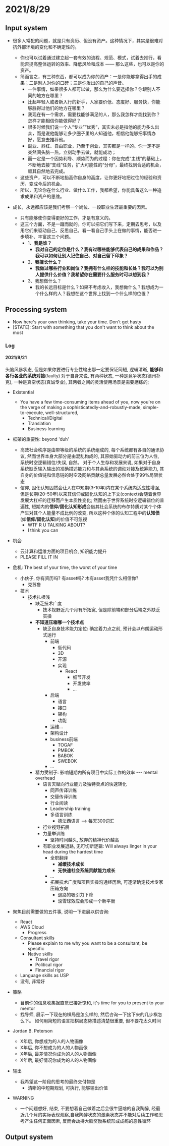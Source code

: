 # 2021/8/29
## Input system
- 很多人常犯的问题，就是只有资历、但没有资产。这种情况下，其实是很难对抗外部环境的变化和不确定性的。
  - 你也可以试着通过建立起一套有效的流程、规范、模式，试着去推行，看能否提高整体运转的效率、降低风险和成本 —— 那么这些，也可以是你的资产。
  - 简而言之，有三种东西，都可以成为你的资产：一是你能够拿得出手的成果；二是别人对你的口碑；三是你发出的自己的声音。
    - 一件事情，如果很多人都可以做，那么为什么要选择你？你跟别人不同的地方在哪里？
    - 比起年轻人或者新入行的新手，人家要价低、态度好、服务快，你能够胜得过他们的地方在哪里？
    - 我现在有一个需求，需要找能够满足的人，那么我怎样才能找到你？怎样才能相信你能做得好？
    - 很多时候我们说一个人“专业”“优秀”，其实未必是指他的能力多么出众，而是说他能够让多少圈子里的人知道他，相信他能够把事情办好，愿意去推荐他。
    - 副业、斜杠、自由职业，乃至于创业，其实都是一样的。你一定不是突然间头脑一热，立刻动手去做，就能成功；
    - 而一定是一个因势利导、顺势而为的过程：你在完成“主线”的基础上，不断地去接“支线”任务，扩大可能性的“分母”，最终找到合适的机会，顺其自然地去完成。
  - 这些资产，可以不断地抬高你自身的高度，让你更好地把过往的经验和资历，变成今后的机会。
  - 所以，无论你在什么行业、做什么工作，我都希望，你能具备这么一种追求成果和资产的思维。

- 成长，永远都应该是我们考察一个岗位、一段职业生涯最重要的因素。
  - 只有能够使你变得更好的工作，才是有意义的。
  - 这三个方面，不是一蹴而就的。你可以把它们写下来，定期去思考，以及用它们来驱动自己、反思自己，看一看自己手头上在做的事情，能否进一步填补、丰富这三个问题。
    - 1、**我是谁？**
      - **我对自己的定位是什么？我有过哪些能够代表自己的成果和作品？我可以如何让别人记住自己、对自己留下印象？**
    - 2、**我擅长什么？**
      - **我做过哪些行业和岗位？我拥有什么样的技能和长处？我可以为别人提供什么价值？我希望你在需要什么服务时可以想到我？**
    - 3、我想做什么？
      - 我的长远目标是什么？如果不考虑收入，我想做什么？我想成为一个什么样的人？我想在这个世界上找到一个什么样的位置？

## Processing system
- Now here's your own thinking, take your time. Don't get hasty
- \[STATE\]: Start with something that you don't want to think about the most
### Log
#### 2021/9/21

头脑风暴状态, 但是如果你要进行专业性输出那一定要保证简短, 逻辑清晰, **能够和各行各业的系统对接**(faulty)
对于自身来说, 有两种状态, 一种是竞争状态(德州扑克), 一种是真空状态(真诚专业), 其两者之间的灵活使用场景是需要磨练的;

- Existential
  - You have a few time-consuming items ahead of you, now you're on the verge of making a sophisticatedly-and-robustly-made, simple-to-execute, well-structured, 
    - Technical/Digital
    - Translation
    - Business learning
- 框架的重要性: beyond 'duh'
  - 高效社会秩序是由带等级的系统的系统组成的, 每个系统都有各自的通讯协议, 然而世界本身大部分是由混乱构成的, 其原始驱动力的前三位为人性, 系统时空逻辑错位/失误, 自然。 对于个人生存和发展来说, 如果对于自身系统缺乏输入输出的准确描述能力和与其余系统的调动对接及统筹能力, 其自身的价值链和信息链的时空及网络贡献总量发展必然会处于99%局限状态 
  - 信仰, 固化认知固然会让人在中短期(3-10年)内在某个系统内适应性增强, 但是长期(20-50年)以来其信仰或固化认知的上下文(context)会随着世界发展大杠杆的迁移而产生本质性变化; 然而由于世界系统时空逻辑错位的普遍性, 短期内的**信仰/固化认知形成**会借其社会系统的布尔特质对某个个体产生对其个人能量不成比例的改变, 所以这种个体的认知工程中的**认知债**(如**信仰/固化认知**)的价值不可忽视
    - WTF R U TALKING ABOUT?
    - I think you can 
- 机会
  - 云计算和运维方面的项目机会, 知识能力提升
  - PLEASE FILL IT IN
- 危机: The best of your time, the worst of your time
  - 小伙子, 你有资历吗? 有asset吗? 木有asset我凭什么相信你?
    - 克苏鲁
  - 技术
    - 技术扎根浅
      - 缺乏技术广度
        - 技术视野近几个月有所拓宽, 但是除前端和部分后端之外缺乏实操
      - **不知道压箱哪一个技术点**
        - 缺乏自身技术能力定位: 确定着力点之前, 预计会以布朗运动形式运行
          - 前端
            - 低代码
            - 3D
            - 开源
            - 实现
              - React
                - 细节开发
                - 开发效率
                - ...
          - 后端
            - 语言
            - 接口
            - 架构
            - 功能
          - 运维...
          - 架构设计
          - business前端
            - TOGAF
            - PMBOK
            - BABOK
            - SWEBOK
          - ...
      - 精力受制于: 影响短期内所有项目中实际工作的效率 --- mental overhead
        - 语言天赋向行业能力及独特卖点的快速转化
          - 同声传译训练
          - 交替传译训练
          - 行业阅读
          - Leadership training
          - 多语言训练
            - 德法西语言 --> 每天300词汇
        - 行业视野拓展
        - 力量举训练
          - 坚持时间越久, 放弃的精神代价越高
        - 有职业发展退路, 无可切断逻辑: Will always linger in your head during the hardest time
          - 全职翻译
            - **减缓技术成长**
            - **无快速社会系统贡献能力成长**
          - ...
          - 拓展技术广度和项目实操沟通经历后, 可逐渐确定技术专家压箱方向
            - 退路的吸引力下降
            - 滚雪球效应会形成一个新平衡

- 聚焦目前需要做的五件事, 说明一下进展以供咨询:
  - React
  - AWS Cloud
    - Progress
  - Consultant skills
      - Please explain to me why you want to be a consultant, be specific
      - Native skills
        - Travel rigor
        - Political rigor
        - Financial rigor
  - Language skills as USP
  - 没有, 非常好
- 策略
  - 目前你的信息收集据直觉已接近饱和, it's time for you to present to your mentor
  - 找导师, 展示一下现在的棋局是怎么样的, 然后咨询一下接下来的几步棋怎么下。 如何用简短的语言把棋局态势描述清楚很重要, 但不要花太久时间

- Jordan B. Peterson
  - X年后, 你想成为的人的人物画像
  - X年后, 你不想成为的人的人物画像
  - X年后, 最差情况你成为的人的人物画像
  - X年后, 最好情况你成为的人的人物画像

- 输出
  - 我希望这一阶段的思考的最终交付物是
    - 清晰的中短期规划, 可执行, 能够输出价值

- WARNING
  - 一个问题想好, 结束, 不要想着自己做着之后会很牛逼啥的自我陶醉, 经最近几个月的实际表现观察,自我陶醉状态的激素状态并不能对后续工作和思考产生任何正面因素, 反而会劫持大脑奖励系统形成成瘾的恶性循环
## Output system  